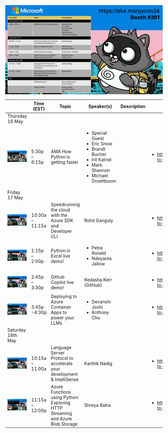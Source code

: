 <img src="../assets/Bit_Sched.png" style="max-height: 400px" alt="Bit our Cloud Mascot travelling through Pittsburgh showing our upcoming schedule">

||Time (EST)|Topic|Speaker(s)|Description|Links|
|---|----|----|----|---|---|
|Thursday 16 May|||||
|<img src="../assets/Bit_Sched_Faster_CPython.png" style="max-height: 400px" alt="Bit our Cloud Mascot travelling through Pittsburgh showing our upcoming schedule">|5:30p – 6:15p|AMA How Python is getting faster|<ul><li>Special Guest</li><li>Eric Snow</li><li>Brandt Bucher</li><li>Irit Katriel</li><li>Mark Shannon</li><li>Michael Droettboom</li></ul>||<ul><li>https://aka.ms/pycon24/add-to-cal/faster-cpython</li></ul>|
|Friday 17 May|||||
|<img src="../assets/Bit_Sched_azure_sdk.png" style="max-height: 400px" alt="Bit our Cloud Mascot travelling through Pittsburgh showing our upcoming schedule">|10:30a – 11:15a|Speedrunning the cloud with the Azure SDK and Developer CLI|Rohit Ganguly||<ul><li>https://aka.ms/pycon24/add-to-cal/azure-sdk</li></ul>|
|<img src="../assets/Bit_Sched_python_excel.png" style="max-height: 400px" alt="Bit our Cloud Mascot travelling through Pittsburgh showing our upcoming schedule">|1:15p – 2:00p|Python in Excel live demo!|<ul><li>Petra Ronald</li><li>Ndeyanta Jallow</li></ul>||<ul><li>https://aka.ms/pycon24/add-to-cal/python-excel</li></ul>|
|<img src="../assets/Bit_Sched_github_copilot.png" style="max-height: 400px" alt="Bit our Cloud Mascot travelling through Pittsburgh showing our upcoming schedule">|2:45p – 3:30p|Github Copilot live demo!|Kedasha Kerr (GitHub)||<ul><li>https://aka.ms/pycon24/add-to-cal/github-copilot</li></ul>|
|<img src="../assets/Bit_Sched_aca_llm.png" style="max-height: 400px" alt="Bit our Cloud Mascot travelling through Pittsburgh showing our upcoming schedule">|3:45p -4:30p|Deploying to Azure Container Apps to power your LLMs|<ul><li>Devanshi Joshi</li><li>Anthony Chu</li></ul>||<ul><li>https://aka.ms/pycon24/add-to-cal/aca-llm</li></ul>|
|Saturday 18th May|||||
|<img src="../assets/Bit_Sched_lsp_vsc.png" style="max-height: 400px" alt="Bit our Cloud Mascot travelling through Pittsburgh showing our upcoming schedule">|10:15a – 11:00a|Language Server Protocol to accelerate your development & IntelliSense|Karthik Nadig||<ul><li>https://aka.ms/pycon24/add-to-cal/lsp-vsc</li></ul>|
|<img src="../assets/Bit_Sched_azure_functions.png" style="max-height: 400px" alt="Bit our Cloud Mascot travelling through Pittsburgh showing our upcoming schedule">|11:15a – 12:00p|Azure Functions using Python: Exploring HTTP Streaming and Azure Blob Storage|Shreya Batra||<ul><li>https://aka.ms/pycon24/add-to-cal/azure-functions</li></ul>|
